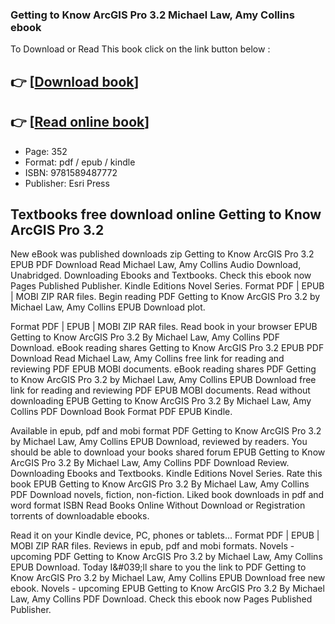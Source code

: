 ### Getting to Know ArcGIS Pro 3.2 Michael Law, Amy Collins ebook

To Download or Read This book click on the link button below :

## 👉  [**[Download book](http://filesbooks.info/download.php?group=book&from=github.com&id=709229&lnk=1066 "Download book")**]

## 👉  [**[Read online book](http://filesbooks.info/download.php?group=book&from=github.com&id=709229&lnk=1066 "Read online book")**]


* Page: 352
* Format: pdf / epub / kindle
* ISBN: 9781589487772
* Publisher: Esri Press



## Textbooks free download online Getting to Know ArcGIS Pro 3.2


New eBook was published downloads zip Getting to Know ArcGIS Pro 3.2 EPUB PDF Download Read Michael Law, Amy Collins Audio Download, Unabridged. Downloading Ebooks and Textbooks. Check this ebook now Pages Published Publisher. Kindle Editions Novel Series. Format PDF | EPUB | MOBI ZIP RAR files. Begin reading PDF Getting to Know ArcGIS Pro 3.2 by Michael Law, Amy Collins EPUB Download plot.

Format PDF | EPUB | MOBI ZIP RAR files. Read book in your browser EPUB Getting to Know ArcGIS Pro 3.2 By Michael Law, Amy Collins PDF Download. eBook reading shares Getting to Know ArcGIS Pro 3.2 EPUB PDF Download Read Michael Law, Amy Collins free link for reading and reviewing PDF EPUB MOBI documents. eBook reading shares PDF Getting to Know ArcGIS Pro 3.2 by Michael Law, Amy Collins EPUB Download free link for reading and reviewing PDF EPUB MOBI documents. Read without downloading EPUB Getting to Know ArcGIS Pro 3.2 By Michael Law, Amy Collins PDF Download Book Format PDF EPUB Kindle.

Available in epub, pdf and mobi format PDF Getting to Know ArcGIS Pro 3.2 by Michael Law, Amy Collins EPUB Download, reviewed by readers. You should be able to download your books shared forum EPUB Getting to Know ArcGIS Pro 3.2 By Michael Law, Amy Collins PDF Download Review. Downloading Ebooks and Textbooks. Kindle Editions Novel Series. Rate this book EPUB Getting to Know ArcGIS Pro 3.2 By Michael Law, Amy Collins PDF Download novels, fiction, non-fiction. Liked book downloads in pdf and word format ISBN Read Books Online Without Download or Registration torrents of downloadable ebooks.

Read it on your Kindle device, PC, phones or tablets... Format PDF | EPUB | MOBI ZIP RAR files. Reviews in epub, pdf and mobi formats. Novels - upcoming PDF Getting to Know ArcGIS Pro 3.2 by Michael Law, Amy Collins EPUB Download. Today I&amp;#039;ll share to you the link to PDF Getting to Know ArcGIS Pro 3.2 by Michael Law, Amy Collins EPUB Download free new ebook. Novels - upcoming EPUB Getting to Know ArcGIS Pro 3.2 By Michael Law, Amy Collins PDF Download. Check this ebook now Pages Published Publisher.





